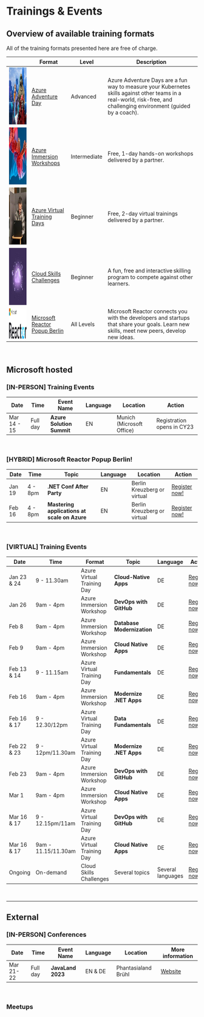 # Trainings & Events

## Overview of available training formats
All of the training formats presented here are free of charge.

|        | Format   | Level |Description                          |   
|--------|---------|--------|-------------------------------------|
| <img src="./assets/azure_adventure_day.jpg" width="150" height="150">| [Azure Adventure Day](https://aka.ms/azure-adventure-day) | Advanced | Azure Adventure Days are a fun way to measure your Kubernetes skills against other teams in a real-world, risk-free, and challenging environment (guided by a coach).  |   
| <img src="./assets/azure_immersion_workshop.jpg" width="150" height="150">| [Azure Immersion Workshops](https://www.microsoft.com/de-de/techwiese/events/immersion-workshops.aspx) | Intermediate | Free, 1-day hands-on workshops delivered by a partner. |   
| <img src="./assets/azure_virtual_training_days.jpg" width="150" height="150">| [Azure Virtual Training Days](https://www.microsoft.com/de-de/techwiese/events/microsoft-training-days.aspx)| Beginner | Free, 2-day virtual trainings delivered by a partner. |   
| <img src="./assets/cloud_skills_challenge.jpg" width="150" height="150">| [Cloud Skills Challenges](https://www.microsoft.com/de-de/techwiese/events/cloud-skills-challenge.aspx)| Beginner | A fun, free and interactive skilling program to compete against other learners. |   
| <img src="./assets/MSFT_Reactor_Logo.png" width="400" height="80"> | [Microsoft Reactor Popup Berlin](https://www.microsoft.com/de-de/techwiese/events/microsoft-reactor.aspx) | All Levels | Microsoft Reactor connects you with the developers and startups that share your goals. Learn new skills, meet new peers, develop new ideas. |

<br/>

## Microsoft hosted

### [IN-PERSON] Training Events
| Date   | Time   | Event Name | Language                     |   Location | Action |
|--------|---------|--------|-------------------------------------|------------|--------|
| Mar 14 - 15 | Full day | **Azure Solution Summit** | EN | Munich (Microsoft Office) | Registration opens in CY23

<br/>


### [HYBRID] Microsoft Reactor Popup Berlin!
| Date   | Time   | Topic | Language                     |   Location | Action |
|--------|---------|--------|-------------------------------------|------------|--------|
| Jan 19 | 4 - 8pm | **.NET Conf After Party** | EN | Berlin Kreuzberg or virtual | [Register now!](https://reactor.microsoft.com/en-us/reactor/events/17744/) 
| Feb 16 | 4 - 8pm | **Mastering applications at scale on Azure** | EN | Berlin Kreuzberg or virtual | [Register now!](https://reactor.microsoft.com/en-us/reactor/events/18250/) 


<br/>

### [VIRTUAL] Training Events

| Date   | Time   | Format | Topic | Language                     |   Action |
|--------|---------|--------|----------------|---------------------|----------------|
| Jan 23 & 24 | 9 - 11.30am | Azure Virtual Training Day | **Cloud-Native Apps** | DE |[Register now](https://mktoevents.com/Microsoft+Event/371448/157-GQE-382)|
| Jan 26 | 9am - 4pm | Azure Immersion Workshop | **DevOps with GitHub** | DE | [Register now](https://mktoevents.com/Microsoft+Event/377005/157-GQE-382)|
| Feb 8 | 9am - 4pm | Azure Immersion Workshop | **Database Modernization** | DE | [Register now](https://mktoevents.com/Microsoft+Event/379295/157-GQE-382)|
| Feb 9 | 9am - 4pm | Azure Immersion Workshop | **Cloud Native Apps** | DE | [Register now](https://mktoevents.com/Microsoft+Event/378182/157-GQE-382)|
| Feb 13 & 14 | 9 - 11.15am | Azure Virtual Training Day | **Fundamentals** | DE |[Register now](https://mktoevents.com/Microsoft+Event/374103/157-GQE-382)|
| Feb 16 | 9am - 4pm | Azure Immersion Workshop | **Modernize .NET Apps** | DE | [Register now](https://mktoevents.com/Microsoft+Event/379235/157-GQE-382)|
| Feb 16 & 17 | 9 - 12.30/12pm | Azure Virtual Training Day | **Data Fundamentals** | DE |[Register now](https://mktoevents.com/Microsoft+Event/375749/157-GQE-382)|
| Feb 22 & 23 | 9 - 12pm/11.30am | Azure Virtual Training Day | **Modernize .NET Apps** | DE |[Register now](https://mktoevents.com/Microsoft+Event/376369/157-GQE-382)|
| Feb 23 | 9am - 4pm | Azure Immersion Workshop | **DevOps with GitHub** | DE | [Register now](https://mktoevents.com/Microsoft+Event/379967/157-GQE-382)|
| Mar 1 | 9am - 4pm | Azure Immersion Workshop | **Cloud Native Apps** | DE | [Register now](https://mktoevents.com/Microsoft+Event/382098/157-GQE-382)|
| Mar 16 & 17 | 9 - 12.15pm/11am | Azure Virtual Training Day | **DevOps with GitHub** | DE |[Register now](https://mktoevents.com/Microsoft+Event/382480/157-GQE-382)|
| Mar 16 & 17 | 9am - 11.15/11.30am | Azure Virtual Training Day | **Cloud Native Apps** | DE | [Register now](https://mktoevents.com/Microsoft+Event/382844/157-GQE-382)|
|Ongoing | On-demand | Cloud Skills Challenges | Several topics | Several languages | [Register now](https://www.microsoft.com/de-de/techwiese/events/cloud-skills-challenge.aspx)
<br/>

---

## External
### [IN-PERSON] Conferences
| Date   | Time   | Event Name | Language                     |   Location | More information |
|--------|---------|--------|-------------------------------------|------------|--------|
| Mar 21-22 | Full day | **JavaLand 2023** | EN & DE | Phantasialand Brühl | [Website](https://www.javaland.eu/de/home/)|
<br/>




### Meetups

